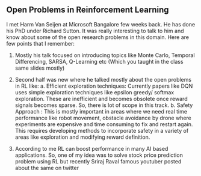 ## Open Problems in Reinforcement Learning

I met Harm Van Seijen at Microsoft Bangalore few weeks back. He has done his PhD under Richard Sutton. It was really interesting to talk to him and know about some of the open research problems in this domain. Here are few points that I remember:

1.  Mostly his talk focused on introducing topics  like Monte Carlo, Temporal Differencing, SARSA, Q-Learning etc (Which you taught in the class same slides mostly)
2.  Second half was new where he talked mostly about the open problems in RL like:
      a.    Efficient exploration techniques: Currently papers like DQN uses simple exploration techniques like epsilon greedy/ softmax exploration. These are inefficient and becomes obsolete once reward signals becomes sparse. So, there is lot of scope in this track.
     b.    Safety Approach : This  is mostly important in areas where we need real time performance like robot movement, obstacle avoidance by drone where experiments are expensive and time consuming to fix and restart again. This requires developing methods to incorporate safety in a variety of areas like  exploration and  modifying reward definition.

3. According to me RL can boost performance in many AI based applications. So, one of my idea was to solve stock price prediction problem using RL but recently Sriraj Raval famous youtuber posted about the same on twitter


